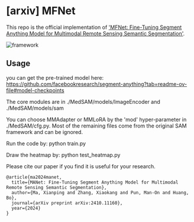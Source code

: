 # [arxiv] MFNet

This repo is the official implementation of ['MFNet: Fine-Tuning Segment Anything Model for Multimodal Remote Sensing Semantic Segmentation'](https://arxiv.org/abs/2410.11160).

![framework](https://github.com/sstary/SSRS/blob/main/docs/MFNet.png)

## Usage
you can get the pre-trained model here: https://github.com/facebookresearch/segment-anything?tab=readme-ov-file#model-checkpoints

The core modules are in ./MedSAM/models/ImageEncoder and ./MedSAM/models/sam

You can choose MMAdapter or MMLoRA by the 'mod' hyper-parameter in ./MedSAM/cfg.py. Most of the remaining files come from the original SAM framework and can be ignored.


Run the code by: python train.py

Draw the heatmap by: python test_heatmap.py

Please cite our paper if you find it is useful for your research.

```
@article{ma2024manet,
  title={MANet: Fine-Tuning Segment Anything Model for Multimodal Remote Sensing Semantic Segmentation},
  author={Ma, Xianping and Zhang, Xiaokang and Pun, Man-On and Huang, Bo},
  journal={arXiv preprint arXiv:2410.11160},
  year={2024}
}
  ```
